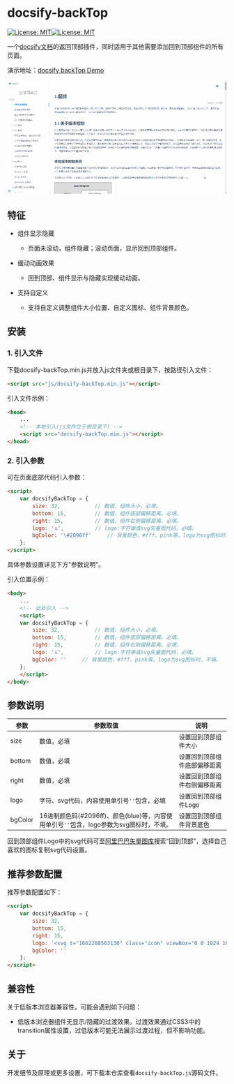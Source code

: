 # docsify-backTop

[![License: MIT](https://img.shields.io/badge/License-MIT-yellow.svg?style=flat-square)](https://github.com/Sumsung524/docsify-backTop/blob/master/LICENSE)[![License: MIT](https://img.shields.io/badge/version-v1.0.0-green.svg?style=flat-square)](https://github.com/Sumsung524/docsify-backTop/releases)

一个[docsify文档](https://docsify.js.org)的返回顶部插件，同时适用于其他需要添加回到顶部组件的所有页面。



演示地址：[docsify backTop Demo](https://xmq.plus/docs#/git/1.%E8%B5%B7%E6%AD%A5)

![screenshot](/screenshot.gif)

## 特征

- 组件显示隐藏
  - 页面未滚动，组件隐藏；滚动页面，显示回到顶部组件。

- 缓动动画效果
  - 回到顶部、组件显示与隐藏实现缓动动画。

- 支持自定义
  - 支持自定义调整组件大小位置、自定义图标、组件背景颜色。



## 安装

### 1. 引入文件

下载docsify-backTop.min.js并放入js文件夹或根目录下，按路径引入文件：

```html
<script src="js/docsify-backTop.min.js"></script>
```



引入文件示例：

```html
<head>
    ...
	<!-- 本地引入(js文件位于根目录下) -->
	<script src="docsify-backTop.min.js"></script>
</head>
```



### 2. 引入参数

可在页面底部代码引入参数：

```html
<script>
    var docsifyBackTop = {
        size: 32,           // 数值，组件大小，必填。
        bottom: 15,         // 数值，组件底部偏移距离，必填。
        right: 15,          // 数值，组件右侧偏移距离，必填。
        logo: '🔝',			// logo:字符串或svg矢量图代码，必填。
        bgColor: '\#2096ff'    	// 背景颜色，#fff、pink等，logo为svg图标时，不填。
    };
</script>
```

具体参数设置详见下方"参数说明"。



引入位置示例：

```html
<body>
    ...
	<!-- 此处引入 -->
	<script>
    var docsifyBackTop = {
        size: 32,           // 数值，组件大小，必填。
        bottom: 15,         // 数值，组件底部偏移距离，必填。
        right: 15,          // 数值，组件右侧偏移距离，必填。
        logo: '🔝',			// logo:字符串或svg矢量图代码，必填。
        bgColor: ''    	// 背景颜色，#fff、pink等，logo为svg图标时，不填。
    };
	</script>
</body>
```



## 参数说明

| 参数    | 参数取值                                                     | 说明                         |
| ------- | ------------------------------------------------------------ | ---------------------------- |
| size    | 数值，必填                                                   | 设置回到顶部组件大小         |
| bottom  | 数值，必填                                                   | 设置回到顶部组件底部偏移距离 |
| right   | 数值，必填                                                   | 设置回到顶部组件右侧偏移距离 |
| logo    | 字符、svg代码，内容使用单引号`''`包含，必填                  | 设置回到顶部组件Logo         |
| bgColor | 16进制颜色码(\#2096ff)、颜色(blue)等，内容使用单引号`''`包含，logo参数为svg图标时，不填。 | 设置回到顶部组件背景底色     |

回到顶部组件Logo中的svg代码可至[阿里巴巴矢量图库](https://www.iconfont.cn/)搜索“回到顶部”，选择自己喜欢的图标复制svg代码设置。



## 推荐参数配置

推荐参数配置如下：

```html
<script>
    var docsifyBackTop = {
        size: 32,
        bottom: 15,
        right: 15,
        logo: '<svg t="1662288563130" class="icon" viewBox="0 0 1024 1024" version="1.1" xmlns="http://www.w3.org/2000/svg" p-id="3633" width="200" height="200"><path d="M513 103.7c-226.1 0-409.4 183.3-409.4 409.4S286.9 922.6 513 922.6s409.4-183.3 409.4-409.4S739.1 103.7 513 103.7z m153.5 364.7c-5.2 5.3-12.1 7.9-19 7.9s-13.8-2.6-19-7.9L545.1 385c0 0.4 0.1 0.7 0.1 1.1V705c0 11.1-5.7 20.9-14.4 26.6-4.7 4.2-10.9 6.7-17.7 6.7-6.8 0-13-2.5-17.7-6.7-8.7-5.7-14.4-15.5-14.4-26.6V386.1c0-0.4 0-0.7 0.1-1.1l-83.4 83.4c-10.5 10.5-27.5 10.5-38 0s-10.5-27.5 0-38L494 295.9c10.5-10.5 27.5-10.5 38 0l134.5 134.5c10.5 10.4 10.5 27.5 0 38z" fill="#2096ff" p-id="3634"></path></svg>',
        bgColor: ''
    };
</script>
```



## 兼容性

关于低版本浏览器兼容性，可能会遇到如下问题：

- 低版本浏览器组件无显示/隐藏的过渡效果。过渡效果通过CSS3中的transition属性设置，过低版本可能无法展示过渡过程，但不影响功能。



## 关于

开发细节及原理或更多设置，可下载本仓库查看`docsify-backTop.js`源码文件。
